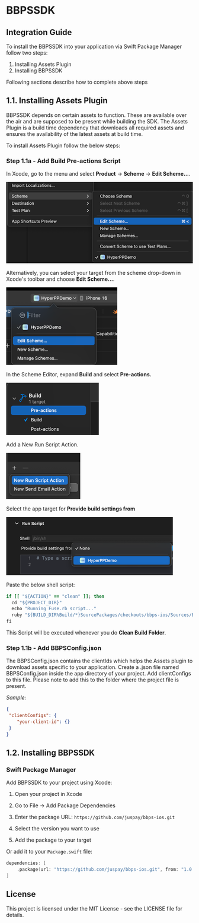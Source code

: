 # BBPSSDK

## **Integration Guide**

To install the BBPSSDK into your application via Swift Package Manager follow two steps:

1. Installing Assets Plugin
2. Installing BBPSSDK

Following sections describe how to complete above steps

## **1.1. Installing Assets Plugin**

BBPSSDK depends on certain assets to function. These are available over the air and are supposed to be present while building the SDK. The Assets Plugin is a build time dependency that downloads all required assets and ensures the availability of the latest assets at build time.

To install Assets Plugin follow the below steps:

### **Step 1.1a - Add Build Pre-actions Script**

In Xcode, go to the menu and select **Product** → **Scheme** → **Edit Scheme…**.

![Xcode Menu Navigation](./images/scheme-menu.png)

Alternatively, you can select your target from the scheme drop-down in Xcode's toolbar and choose **Edit Scheme...**.

<img src="./images/scheme-dropdown.png" alt="Scheme Dropdown" width="300">

In the Scheme Editor, expand **Build** and select **Pre-actions.**

<img src="./images/build-preactions.png" alt="Build Pre-actions" width="250">

Add a New Run Script Action.

<img src="./images/new-run-script.png" alt="New Run Script Action" width="200">

Select the app target for **Provide build settings from**

<img src="./images/build-settings-target.png" alt="Build Settings Target Selection" width="450">

Paste the below shell script:

```ruby
if [[ "${ACTION}" == "clean" ]]; then
  cd "${PROJECT_DIR}"
  echo "Running Fuse.rb script..."
  ruby "${BUILD_DIR%Build/*}SourcePackages/checkouts/bbps-ios/Sources/BBPSSDK/Fuse.rb"
fi
```

This Script will be executed whenever you do **Clean Build Folder**.

### **Step 1.1b - Add BBPSConfig.json**

The BBPSConfig.json contains the clientIds which helps the Assets plugin to download assets specific to your application. Create a .json file named BBPSConfig.json inside the app directory of your project. Add clientConfigs to this file. Please note to add this to the folder where the project file is present.

_Sample:_

```json
{
 "clientConfigs": {
	"your-client-id": {}
 }
}
```

## **1.2. Installing BBPSSDK**

### Swift Package Manager

Add BBPSSDK to your project using Xcode:

1. Open your project in Xcode
2. Go to File → Add Package Dependencies

3. Enter the package URL: `https://github.com/juspay/bbps-ios.git`


4. Select the version you want to use


5. Add the package to your target


Or add it to your `Package.swift` file:

```swift
dependencies: [
    .package(url: "https://github.com/juspay/bbps-ios.git", from: "1.0.0")
]
```
## License

This project is licensed under the MIT License - see the LICENSE file for details.